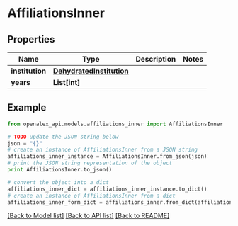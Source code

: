 # AffiliationsInner


## Properties

Name | Type | Description | Notes
------------ | ------------- | ------------- | -------------
**institution** | [**DehydratedInstitution**](DehydratedInstitution.md) |  | 
**years** | **List[int]** |  | 

## Example

```python
from openalex_api.models.affiliations_inner import AffiliationsInner

# TODO update the JSON string below
json = "{}"
# create an instance of AffiliationsInner from a JSON string
affiliations_inner_instance = AffiliationsInner.from_json(json)
# print the JSON string representation of the object
print AffiliationsInner.to_json()

# convert the object into a dict
affiliations_inner_dict = affiliations_inner_instance.to_dict()
# create an instance of AffiliationsInner from a dict
affiliations_inner_form_dict = affiliations_inner.from_dict(affiliations_inner_dict)
```
[[Back to Model list]](../README.md#documentation-for-models) [[Back to API list]](../README.md#documentation-for-api-endpoints) [[Back to README]](../README.md)


